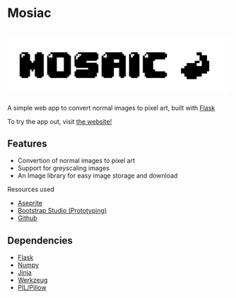 Mosiac
======
![Logo](static/assets/app_logo.png)
======

A simple web app to convert normal images to pixel art, built with [Flask](https://flask.palletsprojects.com/en/2.0.x/)

To try the app out, visit [the website!](https://mosaicpix.herokuapp.com/home)

Features 
--------
- Convertion of normal images to pixel art  
- Support for greyscaling images 
- An Image library for easy image storage and download

Resources used

- [Aseprite](https://www.aseprite.org/)
- [Bootstrap Studio (Prototyping)](https://bootstrapstudio.io/)
- [Github](https://github.com/Niyaz-Mohamed/mosiac)

Dependencies
------------
- [Flask](https://flask.palletsprojects.com/en/2.0.x/)
- [Numpy](https://numpy.org/)
- [Jinja](https://jinja.palletsprojects.com/en/3.0.x/)
- [Werkzeug](https://werkzeug.palletsprojects.com/en/2.0.x/)
- [PIL/Pillow](https://pypi.org/project/Pillow/)

